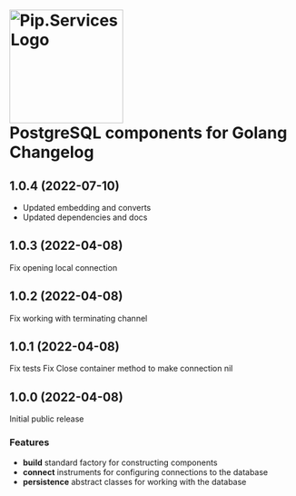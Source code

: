 # <img src="https://uploads-ssl.webflow.com/5ea5d3315186cf5ec60c3ee4/5edf1c94ce4c859f2b188094_logo.svg" alt="Pip.Services Logo" width="200"> <br/> PostgreSQL components for Golang Changelog

## <a name="1.0.4"></a> 1.0.4 (2022-07-10)

- Updated embedding and converts
- Updated dependencies and docs

## <a name="1.0.3"></a> 1.0.3 (2022-04-08)

Fix opening local connection

## <a name="1.0.2"></a> 1.0.2 (2022-04-08)

Fix working with terminating channel

## <a name="1.0.1"></a> 1.0.1 (2022-04-08)

Fix tests
Fix Close container method to make connection nil

## <a name="1.0.0"></a> 1.0.0 (2022-04-08) 

Initial public release

### Features
* **build** standard factory for constructing components
* **connect** instruments for configuring connections to the database
* **persistence** abstract classes for working with the database

